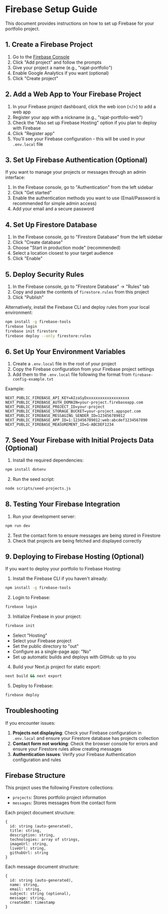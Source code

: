 # Firebase Setup Guide

This document provides instructions on how to set up Firebase for your portfolio project.

## 1. Create a Firebase Project

1. Go to the [Firebase Console](https://console.firebase.google.com/)
2. Click "Add project" and follow the prompts
3. Give your project a name (e.g., "rajat-portfolio")
4. Enable Google Analytics if you want (optional)
5. Click "Create project"

## 2. Add a Web App to Your Firebase Project

1. In your Firebase project dashboard, click the web icon (</>) to add a web app
2. Register your app with a nickname (e.g., "rajat-portfolio-web")
3. Check the "Also set up Firebase Hosting" option if you plan to deploy with Firebase
4. Click "Register app"
5. You'll see your Firebase configuration - this will be used in your `.env.local` file

## 3. Set Up Firebase Authentication (Optional)

If you want to manage your projects or messages through an admin interface:

1. In the Firebase console, go to "Authentication" from the left sidebar
2. Click "Get started"
3. Enable the authentication methods you want to use (Email/Password is recommended for simple admin access)
4. Add your email and a secure password

## 4. Set Up Firestore Database

1. In the Firebase console, go to "Firestore Database" from the left sidebar
2. Click "Create database"
3. Choose "Start in production mode" (recommended)
4. Select a location closest to your target audience
5. Click "Enable"

## 5. Deploy Security Rules

1. In the Firebase console, go to "Firestore Database" → "Rules" tab
2. Copy and paste the contents of `firestore.rules` from this project
3. Click "Publish"

Alternatively, install the Firebase CLI and deploy rules from your local environment:

```bash
npm install -g firebase-tools
firebase login
firebase init firestore
firebase deploy --only firestore:rules
```

## 6. Set Up Your Environment Variables

1. Create a `.env.local` file in the root of your project
2. Copy the Firebase configuration from your Firebase project settings
3. Add them to the `.env.local` file following the format from `firebase-config-example.txt`

Example:
```
NEXT_PUBLIC_FIREBASE_API_KEY=AIzaSyDxxxxxxxxxxxxxxxxxxx
NEXT_PUBLIC_FIREBASE_AUTH_DOMAIN=your-project.firebaseapp.com
NEXT_PUBLIC_FIREBASE_PROJECT_ID=your-project
NEXT_PUBLIC_FIREBASE_STORAGE_BUCKET=your-project.appspot.com
NEXT_PUBLIC_FIREBASE_MESSAGING_SENDER_ID=123456789012
NEXT_PUBLIC_FIREBASE_APP_ID=1:123456789012:web:abcdef1234567890
NEXT_PUBLIC_FIREBASE_MEASUREMENT_ID=G-ABCDEF1234
```

## 7. Seed Your Firebase with Initial Projects Data (Optional)

1. Install the required dependencies:
```bash
npm install dotenv
```

2. Run the seed script:
```bash
node scripts/seed-projects.js
```

## 8. Testing Your Firebase Integration

1. Run your development server:
```bash
npm run dev
```

2. Test the contact form to ensure messages are being stored in Firestore
3. Check that projects are being fetched and displayed correctly

## 9. Deploying to Firebase Hosting (Optional)

If you want to deploy your portfolio to Firebase Hosting:

1. Install the Firebase CLI if you haven't already:
```bash
npm install -g firebase-tools
```

2. Login to Firebase:
```bash
firebase login
```

3. Initialize Firebase in your project:
```bash
firebase init
```
   - Select "Hosting"
   - Select your Firebase project
   - Set the public directory to "out"
   - Configure as a single-page app: "No"
   - Set up automatic builds and deploys with GitHub: up to you

4. Build your Next.js project for static export:
```bash
next build && next export
```

5. Deploy to Firebase:
```bash
firebase deploy
```

## Troubleshooting

If you encounter issues:

1. **Projects not displaying**: Check your Firebase configuration in `.env.local` and ensure your Firestore database has projects collection
2. **Contact form not working**: Check the browser console for errors and ensure your Firestore rules allow creating messages
3. **Authentication issues**: Verify your Firebase Authentication configuration and rules

## Firebase Structure

This project uses the following Firestore collections:

- `projects`: Stores portfolio project information
- `messages`: Stores messages from the contact form

Each project document structure:
```
{
  id: string (auto-generated),
  title: string,
  description: string,
  technologies: array of strings,
  imageUrl: string,
  liveUrl: string,
  githubUrl: string
}
```

Each message document structure:
```
{
  id: string (auto-generated),
  name: string,
  email: string,
  subject: string (optional),
  message: string,
  createdAt: timestamp
}
``` 